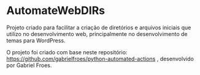 # AutomateWebDIRs

Projeto criado para facilitar a criação de diretórios e arquivos iniciais que utilizo no desenvolvimento web, principalmente no desenvolvimento de temas para WordPress.

O projeto foi criado com base neste repositório: https://github.com/gabrielfroes/python-automated-actions , desenvolvido por Gabriel Froes.
